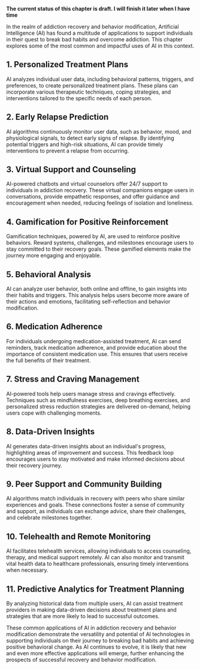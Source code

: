 **The current status of this chapter is draft. I will finish it later when I have time**

In the realm of addiction recovery and behavior modification, Artificial Intelligence (AI) has found a multitude of applications to support individuals in their quest to break bad habits and overcome addiction. This chapter explores some of the most common and impactful uses of AI in this context.

**1. Personalized Treatment Plans**
-----------------------------------

AI analyzes individual user data, including behavioral patterns, triggers, and preferences, to create personalized treatment plans. These plans can incorporate various therapeutic techniques, coping strategies, and interventions tailored to the specific needs of each person.

**2. Early Relapse Prediction**
-------------------------------

AI algorithms continuously monitor user data, such as behavior, mood, and physiological signals, to detect early signs of relapse. By identifying potential triggers and high-risk situations, AI can provide timely interventions to prevent a relapse from occurring.

**3. Virtual Support and Counseling**
-------------------------------------

AI-powered chatbots and virtual counselors offer 24/7 support to individuals in addiction recovery. These virtual companions engage users in conversations, provide empathetic responses, and offer guidance and encouragement when needed, reducing feelings of isolation and loneliness.

**4. Gamification for Positive Reinforcement**
----------------------------------------------

Gamification techniques, powered by AI, are used to reinforce positive behaviors. Reward systems, challenges, and milestones encourage users to stay committed to their recovery goals. These gamified elements make the journey more engaging and enjoyable.

**5. Behavioral Analysis**
--------------------------

AI can analyze user behavior, both online and offline, to gain insights into their habits and triggers. This analysis helps users become more aware of their actions and emotions, facilitating self-reflection and behavior modification.

**6. Medication Adherence**
---------------------------

For individuals undergoing medication-assisted treatment, AI can send reminders, track medication adherence, and provide education about the importance of consistent medication use. This ensures that users receive the full benefits of their treatment.

**7. Stress and Craving Management**
------------------------------------

AI-powered tools help users manage stress and cravings effectively. Techniques such as mindfulness exercises, deep breathing exercises, and personalized stress reduction strategies are delivered on-demand, helping users cope with challenging moments.

**8. Data-Driven Insights**
---------------------------

AI generates data-driven insights about an individual's progress, highlighting areas of improvement and success. This feedback loop encourages users to stay motivated and make informed decisions about their recovery journey.

**9. Peer Support and Community Building**
------------------------------------------

AI algorithms match individuals in recovery with peers who share similar experiences and goals. These connections foster a sense of community and support, as individuals can exchange advice, share their challenges, and celebrate milestones together.

**10. Telehealth and Remote Monitoring**
----------------------------------------

AI facilitates telehealth services, allowing individuals to access counseling, therapy, and medical support remotely. AI can also monitor and transmit vital health data to healthcare professionals, ensuring timely interventions when necessary.

**11. Predictive Analytics for Treatment Planning**
---------------------------------------------------

By analyzing historical data from multiple users, AI can assist treatment providers in making data-driven decisions about treatment plans and strategies that are more likely to lead to successful outcomes.

These common applications of AI in addiction recovery and behavior modification demonstrate the versatility and potential of AI technologies in supporting individuals on their journey to breaking bad habits and achieving positive behavioral change. As AI continues to evolve, it is likely that new and even more effective applications will emerge, further enhancing the prospects of successful recovery and behavior modification.
